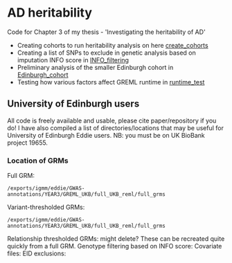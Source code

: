 # AD heritability

Code for Chapter 3 of my thesis - 'Investigating the heritability of AD'

- Creating cohorts to run heritability analysis on here [create_cohorts](create_cohorts)
- Creating a list of SNPs to exclude in genetic analysis based on imputation INFO score in [INFO_filtering](INFO_filtering)
- Preliminary analysis of the smaller Edinburgh cohort in [Edinburgh_cohort](Edinburgh_cohort)
- Testing how various factors affect GREML runtime in [runtime_test](runtime_test)

## University of Edinburgh users

All code is freely available and usable, please cite paper/repository if you do! I have also compiled a list of directories/locations that may be useful for University of Edinburgh Eddie users. NB: you must be on UK BioBank project 19655.  

### Location of GRMs

Full GRM: <put filters>
```
/exports/igmm/eddie/GWAS-annotations/YEAR3/GREML_UKB/full_UKB_reml/full_grms
```
Variant-thresholded GRMs: <put filters> 
```
/exports/igmm/eddie/GWAS-annotations/YEAR3/GREML_UKB/full_UKB_reml/full_grms
```
Relationship thresholded GRMs: might delete? These can be recreated quite quickly from a full GRM. 
Genotype filtering based on INFO score: 
Covariate files: 
EID exclusions:
